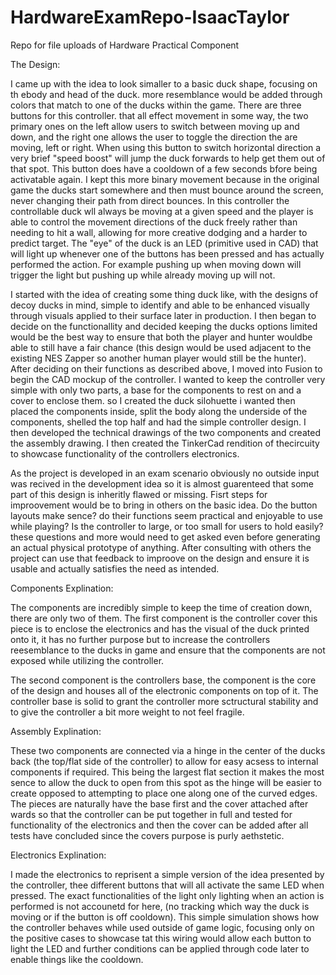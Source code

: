 # HardwareExamRepo-IsaacTaylor
Repo for file uploads of Hardware Practical Component

The Design:

I came up with the idea to look simaller to a basic duck shape, focusing on th ebody and head of the duck. more resemblance would be added through colors that match to one of the ducks within the game. There are three buttons for this controller. that all effect movement in some way, the two primary ones on the left allow users to switch between moving up and down, and the right one allows the user to toggle the direction the are moving, left or right. When using this button to switch horizontal direction a very brief "speed boost" will jump the duck forwards to help get them out of that spot. This button does have a cooldown of a few seconds bfore being activatable again. I kept this more binary movement because in the original game the ducks start somewhere and then must bounce around the screen, never changing their path from direct bounces. In this controller the controllable duck wll always be moving at a given speed and the player is able to control the movement directions of the duck freely rather than needing to hit a wall, allowing for more creative dodging and a harder to predict target. The "eye" of the duck is an LED (primitive used in CAD) that will light up whenever one of the buttons has been pressed and has actually performed the action. For example pushing up when moving down will trigger the light but pushing up while already moving up will not. 

I started with the idea of creating some thing duck like, with the designs of decoy ducks in mind, simple to identify and able to be enhanced visually through visuals applied to their surface later in production. I then began to decide on the functionallity and decided keeping the ducks options limited would be the best way to ensure that both the player and hunter wouldbe able to still have a fair chance (this design would be used adjacent to the existing NES Zapper so another human player would still be the hunter). After deciding on their functions as described above, I moved into Fusion to begin the CAD mockup of the controller. I wanted to keep the controller very simple with only two parts, a base for the components to rest on and a cover to enclose them. so I created the duck silohuette i wanted then placed the components inside, split the body along the underside of the components, shelled the top half and had the simple controller design. I then developed the technical drawings of the two components and created the assembly drawing. I then created the TinkerCad rendition of thecircuity to showcase functionality of the controllers electronics.

As the project is developed in an exam scenario obviously no outside input was recived in the development idea so it is almost guarenteed that some part of this design is inheritly flawed or missing. Fisrt steps for improovement would be to bring in others on the basic idea. Do the button layouts make sence? do their functions seem practical and enjoyable to use while playing? Is the controller to large, or too small for users to hold easily? these questions and more would need to get asked even before generating an actual physical prototype of anything. After consulting with others the project can use that feedback to improove on the design and ensure it is usable and actually satisfies the need as intended.


Components Explination:

The components are incredibly simple to keep the time of creation down, there are only two of them. The first component is the controller cover this piece is to enclose the electronics and has the visual of the duck printed onto it, it has no further purpose but to increase the controllers reesemblance to the ducks in game and ensure that the components are not exposed while utilizing the controller.

The second component is the controllers base, the component is the core of the design and houses all of the electronic components on top of it. The controller base is solid to grant the controller more sctructural stability and to give the controller a bit more weight to not feel fragile.


Assembly Explination:

These two components are connected via a hinge in the center of the ducks back (the top/flat side of the controller) to allow for easy acsess to internal components if required. This being the largest flat section it makes the most sence to allow the duck to open from this spot as the hinge will be easier to create opposed to attempting to place one along one of the curved edges. The pieces are naturally have the base first and the cover attached after wards so that the controller can be put together in full and tested for functionality of the electronics and then the cover can be added after all tests have concluded since the covers purpose is purly aethstetic.


Electronics Explination:

I made the electronics to reprisent a simple version of the idea presented by the controller, thee different buttons that will all activate the same LED when pressed. The exact functionalities of the light only lighting when an action is performed is not accounetd for here, (no tracking which way the duck is moving or if the button is off cooldown). This simple simulation shows how the controller behaves while used outside of game logic, focusing only on the positive cases to showcase tat this wiring would allow each button to light the LED and further conditions can be applied through code later to enable things like the cooldown.























